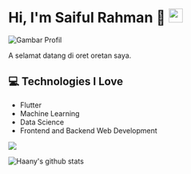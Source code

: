 # Hi, I'm Saiful Rahman 👋  <img src="https://media.giphy.com/media/hvRJCLFzcasrR4ia7z/giphy.gif" width="28px" height="28px">

![Gambar Profil](https://avatars.githubusercontent.com/u/[#11605614]?v=4)

A selamat datang di oret oretan saya.
<!--
**Contact:**
*   LinkedIn: [Tautan ke LinkedIn Anda
-->
## :computer: Technologies I Love
* Flutter
* Machine Learning
* Data Science
* Frontend and Backend Web Development

<img src = "https://github-readme-stats.vercel.app/api/top-langs/?username=bangil0&layout=compact">

![Haany's github stats](https://github-readme-stats.vercel.app/api?username=bangil0&show_icons=true&hide=[%22issues%22])  

<!--
**Projects:**

*   [Tautan ke Proyek 1]
*   [Tautan ke Proyek 2]

**Stats:**

*   Contributes to [Jumlah Kontribusi] projects
*   [Jumlah Bintang] stars on GitHub

**Skills:**

*   [Keterampilan 1]
*   [Keterampilan 2]
-->
